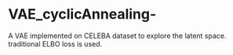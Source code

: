 # VAE_cyclicAnnealing-
A VAE implemented on CELEBA dataset to explore the latent space. traditional ELBO loss is used.
